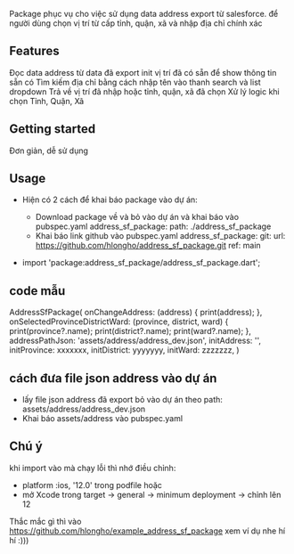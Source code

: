 Package phục vụ cho việc sử dụng data address export từ salesforce.
để người dùng chọn vị trí từ cấp tỉnh, quận, xã và nhập địa chỉ chính xác

## Features
Đọc data address từ data đã export
init vị trí đã có sẵn để show thông tin sẵn có
Tìm kiếm địa chỉ bằng cách nhập tên vào thanh search và list dropdown
Trả về vị trí đã nhập hoặc tỉnh, quận, xã đã chọn
Xử lý logic khi chọn Tỉnh, Quận, Xã
## Getting started
Đơn giản, dễ sử dụng

## Usage
- Hiện có 2 cách để khai báo package vào dự án:
  + Download package về và bỏ vào dự án và khai báo vào pubspec.yaml
    address_sf_package:
      path: ./address_sf_package
  + Khai báo link github vào pubspec.yaml
    address_sf_package:
    git:
        url: https://github.com/hlongho/address_sf_package.git
        ref: main

- import 'package:address_sf_package/address_sf_package.dart';

## code mẫu
AddressSfPackage(
  onChangeAddress: (address) {
      print(address); 
  },
  onSelectedProvinceDistrictWard: (province, district, ward) {
      print(province?.name);
      print(district?.name);
      print(ward?.name);
  },
  addressPathJson: 'assets/address/address_dev.json',
  initAddress: '',
  initProvince: xxxxxxx,
  initDistrict: yyyyyyy,
  initWard: zzzzzzz,
)
  
## cách đưa file json address vào dự án
- lấy file json address đã export bỏ vào dự án theo path: assets/address/address_dev.json
- Khai báo assets/address vào pubspec.yaml

## Chú ý
khi import vào mà chạy lỗi thì nhớ điều chỉnh:
- platform :ios, '12.0' trong podfile
hoặc 
- mở Xcode trong target -> general -> minimum deployment -> chỉnh lên 12

Thắc mắc gì thì vào https://github.com/hlongho/example_address_sf_package xem ví dụ nhe
hí hí :)))
